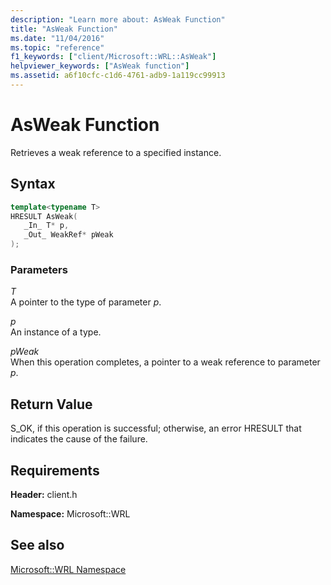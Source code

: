 ```yaml
---
description: "Learn more about: AsWeak Function"
title: "AsWeak Function"
ms.date: "11/04/2016"
ms.topic: "reference"
f1_keywords: ["client/Microsoft::WRL::AsWeak"]
helpviewer_keywords: ["AsWeak function"]
ms.assetid: a6f10cfc-c1d6-4761-adb9-1a119cc99913
---
```

# AsWeak Function

Retrieves a weak reference to a specified instance.

## Syntax

```cpp
template<typename T>
HRESULT AsWeak(
   _In_ T* p,
   _Out_ WeakRef* pWeak
);
```

### Parameters

*T*<br/>
A pointer to the type of parameter *p*.

*p*<br/>
An instance of a type.

*pWeak*<br/>
When this operation completes, a pointer to a weak reference to parameter *p*.

## Return Value

S_OK, if this operation is successful; otherwise, an error HRESULT that indicates the cause of the failure.

## Requirements

**Header:** client.h

**Namespace:** Microsoft::WRL

## See also

[Microsoft::WRL Namespace](microsoft-wrl-namespace.md)
